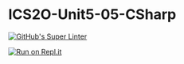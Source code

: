 # ICS2O-Unit5-05-CSharp

[![GitHub's Super Linter](https://github.com/zaida-hammel/ICS2O-Unit5-05-CSharp/workflows/GitHub's%20Super%20Linter/badge.svg)](https://github.com/zaida-hammel1/ICS2O-Unit5-05-CSharp/actions)

[![Run on Repl.it](https://repl.it/badge/github/zaida-hammel/ICS2O-Unit5-05-CSharp)](https://repl.it/github/zaida-hammel/ICS2O-Unit5-05-CSharp)
